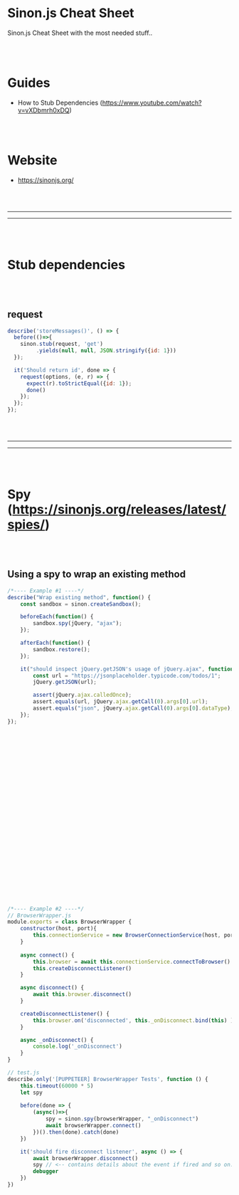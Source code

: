 # Sinon.js Cheat Sheet
Sinon.js Cheat Sheet with the most needed stuff..


<br><br>

# Guides
- How to Stub Dependencies (https://www.youtube.com/watch?v=vXDbmrh0xDQ)

<br><br>

# Website
- https://sinonjs.org/



<br><br>
_________________________________
_________________________________
<br><br>


# Stub dependencies

<br><br>

## request
```javascript
describe('storeMessages()', () => {
  before(()=>{
    sinon.stub(request, 'get')
         .yields(null, null, JSON.stringify({id: 1}))
  });

  it('Should return id', done => {
    request(options, (e, r) => {
      expect(r).toStrictEqual({id: 1});
      done()
    });
  });
});
```




























<br><br>
_________________________________
_________________________________
<br><br>


# Spy (https://sinonjs.org/releases/latest/spies/)

<br><br>

## Using a spy to wrap an existing method
```javascript
/*---- Example #1 ----*/
describe("Wrap existing method", function() {
    const sandbox = sinon.createSandbox();

    beforeEach(function() {
        sandbox.spy(jQuery, "ajax");
    });

    afterEach(function() {
        sandbox.restore();
    });

    it("should inspect jQuery.getJSON's usage of jQuery.ajax", function() {
        const url = "https://jsonplaceholder.typicode.com/todos/1";
        jQuery.getJSON(url);

        assert(jQuery.ajax.calledOnce);
        assert.equals(url, jQuery.ajax.getCall(0).args[0].url);
        assert.equals("json", jQuery.ajax.getCall(0).args[0].dataType);
    });
});





























/*---- Example #2 ----*/
// BrowserWrapper.js
module.exports = class BrowserWrapper {
    constructor(host, port){
        this.connectionService = new BrowserConnectionService(host, port)
    }
    
    async connect() {
        this.browser = await this.connectionService.connectToBrowser()
        this.createDisconnectListener()
    }

    async disconnect() {
        await this.browser.disconnect()
    }

    createDisconnectListener() {
        this.browser.on('disconnected', this._onDisconnect.bind(this) )
    }

    async _onDisconnect() {
        console.log('_onDisconnect')
    }
}

// test.js
describe.only('[PUPPETEER] BrowserWrapper Tests', function () {
    this.timeout(60000 * 5)
    let spy
    
    before(done => {
        (async()=>{
            spy = sinon.spy(browserWrapper, "_onDisconnect")
            await browserWrapper.connect()
        })().then(done).catch(done)
    })

    it('should fire disconnect listener', async () => {
        await browserWrapper.disconnect()
        spy // <-- contains details about the event if fired and so on..
        debugger
    })
})
```

